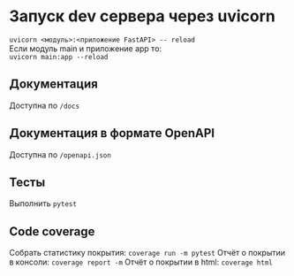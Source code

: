 # Запуск dev сервера через uvicorn
`uvicorn <модуль>:<приложение FastAPI> -- reload`  
Если модуль main и приложение app то:  
`uvicorn main:app --reload`

## Документация
Доступна по `/docs`

## Документация в формате OpenAPI
Доступна по `/openapi.json`


## Тесты
Выполнить `pytest`

## Code coverage
Собрать статистику покрытия: `coverage run -m pytest`
Отчёт о покрытии в консоли: `coverage report -m`
Отчёт о покрытии в html: `coverage html`